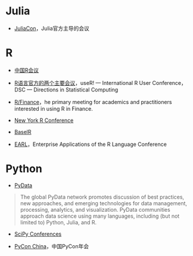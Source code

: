 # Julia
- [JuliaCon](http://juliacon.org)，Julia官方主导的会议

# R
- [中国R会议](http://china-r.org)

- [R语言官方的两个主要会议](https://www.r-project.org/conferences.html)，useR! — International R User Conference，DSC — Directions in Statistical Computing

- [R/Finance](http://www.rinfinance.com)，he primary meeting for academics and practitioners interested in using R in Finance.

- [New York R Conference](https://www.rstats.nyc)

- [BaselR](http://www.baselr.org)

- [EARL](https://earlconf.com)，Enterprise Applications of the R Language Conference

# Python
- [PyData](https://pydata.org)
> The global PyData network promotes discussion of best practices, new approaches, and emerging technologies for data management, processing, analytics, and visualization. PyData communities approach data science using many languages, including (but not limited to) Python, Julia, and R.

- [SciPy Conferences](https://conference.scipy.org)

- [PyCon China](http://cn.pycon.org)，中国PyCon年会


